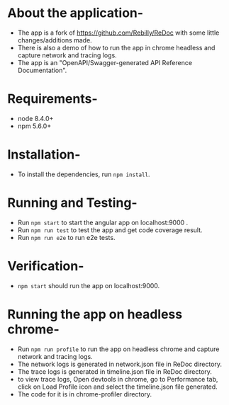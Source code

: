 # About the application-


* The app is a fork of https://github.com/Rebilly/ReDoc with some little changes/additions made.
* There is also a demo of how to run the app in chrome headless and capture network and tracing logs.
* The app is an "OpenAPI/Swagger-generated API Reference Documentation".

# Requirements-

* node 8.4.0+
* npm 5.6.0+


# Installation-

* To install the dependencies, run ` npm install `.


# Running and Testing-

* Run ` npm start ` to start the angular app on localhost:9000 .
* Run ` npm run test ` to test the app and get code coverage result.
* Run ` npm run e2e ` to run e2e tests.


# Verification-

* ` npm start ` should run the app on localhost:9000.


# Running the app on headless chrome-

* Run ` npm run profile ` to run the app on headless chrome and capture network and tracing logs.
* The network logs is generated in network.json file in ReDoc directory.
* The trace logs is generated in timeline.json file in ReDoc directory.
* to view trace logs, Open devtools in chrome, go to Performance tab, click on Load Profile icon and select the timeline.json file generated.
* The code for it is in chrome-profiler directory.


